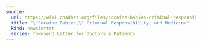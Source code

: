 ```yaml
---
source:
  url: https://wiki.chadnet.org/files/cocaine-babies-criminal-responsibility-and-medicine.pdf
  title: "\"Cocaine Babies,\" Criminal Responsibility, and Medicine"
  kind: newsletter
  series: Townsend Letter for Doctors & Patients
---
```

